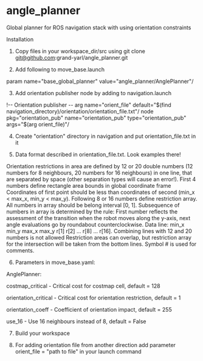 # angle_planner
Global planner for ROS navigation stack with using orientation constraints

Installation

1. Copy files in your workspace_dir/src using
git clone git@github.com:grand-yarl/angle_planner.git

2. Add following to move_base.launch

param name="base_global_planner" value="angle_planner/AnglePlanner"/

3. Add orientation publisher node by adding to navigation.launch

!-- Orientation publisher --
arg name="orient_file" default="$(find navigation_directory)/orientation/orientation_file.txt"/
node pkg="orientation_pub" name="orientation_pub" type="orientation_pub" args="$(arg orient_file)"/

4. Create "orientation" directory in navigation and put orientation_file.txt in it

5. Data format described in orientation_file.txt. Look examples there!

Orientation restrictions in area are defined by 12 or 20
double numbers (12 numbers for 8 neighbours, 20 numbers for 16 neighbours)
in one line, that are separated by space 
(other separation types will cause an error!).
First 4 numbers define rectangle area bounds in global coordinate frame
Coordinates of first point should be less than coordinates of second
(min_x < max_x, min_y < max_y).
Following 8 or 16 numbers define restriction array.
All numbers in array should be belong interval [0, 1].
Subsequence of numbers in array is determined by the rule:
First number reflects the assessment of the transition 
when the robot moves along the y-axis, next angle evaluations
go by roundabout counterclockwise.
Data line:
min_x min_y max_x max_y r[1] r[2] ... r[8] ... r[16].
Combining lines with 12 and 20 numbers is not allowed
Restriction areas can overlap, but restriction array for the intersection
will be taken from the bottom lines. 
Symbol # is used for comments.

6. Parameters in move_base.yaml:

AnglePlanner:

  costmap_critical - Critical cost for costmap cell, default = 128
  
  orientation_critical - Critical cost for orientation restriction, default = 1
  
  orientation_coeff - Coefficient of orientation impact, default = 255
  
  use_16 - Use 16 neighbours instead of 8, default = False

7. Build your workspace

8. For adding orientation file from another direction add parameter
orient_file = "path to file"
in your launch command
